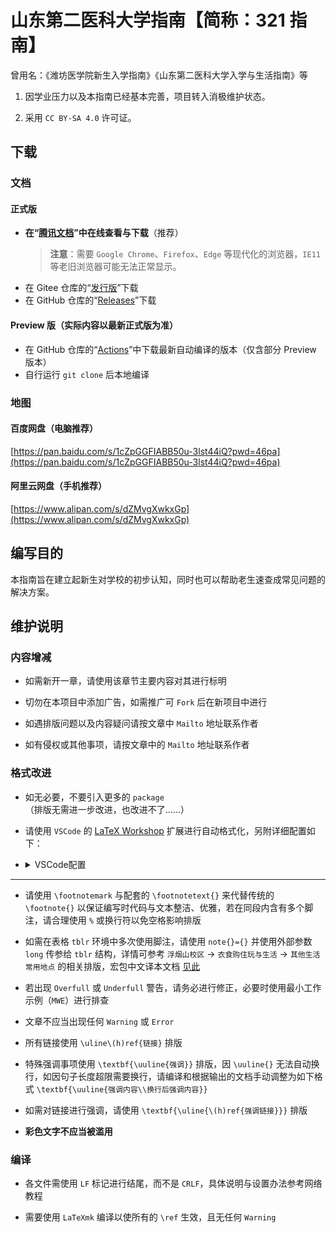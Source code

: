 # 山东第二医科大学指南【简称：321 指南】

曾用名：《潍坊医学院新生入学指南》《山东第二医科大学入学与生活指南》等

1. 因学业压力以及本指南已经基本完善，项目转入消极维护状态。

2. 采用 `CC BY-SA 4.0` 许可证。

## 下载

### 文档

#### 正式版

- **在“[腾讯文档](https://docs.qq.com/s/ETcQ-ZFSrSsh6MK9bm773q)”中在线查看与下载**（推荐）
  > **注意**：需要 `Google Chrome`、`Firefox`、`Edge` 等现代化的浏览器，`IE11` 等老旧浏览器可能无法正常显示。
- 在 Gitee 仓库的“[发行版](https://gitee.com/LinkChou/sdsmu_welcome_tex/releases/latest)”下载
- 在 GitHub 仓库的“[Releases](https://github.com/Mikachu2333/sdsmu_welcome_tex/releases/latest)”下载

#### Preview 版（实际内容以最新正式版为准）

- 在 GitHub 仓库的“[Actions](https://github.com/Mikachu2333/sdsmu_welcome_tex/actions)”中下载最新自动编译的版本（仅含部分 Preview 版本）
- 自行运行 `git clone` 后本地编译

### 地图

#### 百度网盘（电脑推荐）

[https://pan.baidu.com/s/1cZpGGFIABB50u-3lst44iQ?pwd=46pa](https://pan.baidu.com/s/1cZpGGFIABB50u-3lst44iQ?pwd=46pa)

#### 阿里云网盘（手机推荐）

[https://www.alipan.com/s/dZMvgXwkxGp](https://www.alipan.com/s/dZMvgXwkxGp)

## 编写目的

本指南旨在建立起新生对学校的初步认知，同时也可以帮助老生速查成常见问题的解决方案。

## 维护说明

### 内容增减

- 如需新开一章，请使用该章节主要内容对其进行标明

- 切勿在本项目中添加广告，如需推广可 `Fork` 后在新项目中进行

- 如遇排版问题以及内容疑问请按文章中 `Mailto` 地址联系作者

- 如有侵权或其他事项，请按文章中的 `Mailto` 地址联系作者

### 格式改进

- 如无必要，不要引入更多的 `package`（排版无需进一步改进，也改进不了……）

- 请使用 `VSCode` 的 [LaTeX Workshop](https://marketplace.visualstudio.com/items?itemName=James-Yu.latex-workshop) 扩展进行自动格式化，另附详细配置如下：

- <details><summary>VSCode配置</summary>

  ```json
    "latex-workshop.bibtex-fields.sort.enabled": true,
    "latex-workshop.bibtex-format.sort.enabled": true,
    "latex-workshop.intellisense.file.base": "both",
    "latex-workshop.intellisense.package.enabled": true,
    "latex-workshop.intellisense.triggers.latex": [],
    "latex-workshop.latex.autoClean.run": "onBuilt",
    "latex-workshop.latex.build.clearLog.everyRecipeStep.enabled": false,
    "latex-workshop.latex.clean.fileTypes": [
        "*.acn",
        "*.acr",
        "*.alg",
        "*.aux",
        "*.bak*",
        "*.bbl",
        "*.blg",
        "*.fdb_latexmk",
        "*.fls",
        "*.glg",
        "*.glo",
        "*.gls",
        "*.idx",
        "*.ind",
        "*.ist",
        "*.lof",
        "*.lot",
        "*.out",
        "*.synctex.gz",
        "*.toc",
        "*.xdv"
    ],
    "latex-workshop.latex.recipe.default": "lastUsed",
    "latex-workshop.latex.recipes": [
        {
            "name": "LaTeXmkXe",
            "tools": [
                "latexmkxe"
            ]
        },
        {
            "name": "XeLaTeX",
            "tools": [
                "xelatex"
            ]
        }
    ],
    "latex-workshop.latex.tools": [
        {
            "args": [
                "-synctex=1",
                "-interaction=nonstopmode",
                "-file-line-error",
                "%DIR%/main.tex"
            ],
            "command": "xelatex",
            "name": "xelatex"
        },
        {
            "name": "latexmkxe",
            "command": "latexmk",
            "args": [
                "-synctex=1",
                "-interaction=nonstopmode",
                "-shell-escape",
                "-halt-on-error",
                "-file-line-error",
                "-xelatex",
                "%DIR%/main.tex"
            ]
        }
    ],
    "latex-workshop.latexindent.args": [
        "-c=%DIR%/",
        "%TMPFILE%",
        "-m",
        "--GCString",
        "-l=%DIR%/latexindent.yaml"
    ],
    "latex-workshop.latexindent.path": "latexindent",
    "latex-workshop.message.error.show": false,
    "latex-workshop.message.information.show": true,
    "latex-workshop.message.warning.show": false,
    "latex-workshop.showContextMenu": true,
    "latex-workshop.synctex.afterBuild.enabled": true,
    "latex-workshop.texcount.autorun": "onSave",
    "latex-workshop.view.autoFocus.enabled": true,
    "latex-workshop.view.pdf.internal.synctex.keybinding": "double-click",
    "latex-workshop.view.pdf.viewer": "browser",
  ```

  </details>

---

- 请使用 `\footnotemark` 与配套的 `\footnotetext{}` 来代替传统的 `\footnote{}` 以保证编写时代码与文本整洁、优雅，若在同段内含有多个脚注，请合理使用 `%` 或换行符以免空格影响排版

- 如需在表格 `tblr` 环境中多次使用脚注，请使用 `note{}={}` 并使用外部参数 `long` 传参给 `tblr` 结构，详情可参考 `浮烟山校区` → `衣食购住玩与生活` → `其他生活常用地点` 的相关排版，宏包中文译本文档 [见此](https://gitee.com/nwafu_nan/tabularray-doc-zh-cn)

- 若出现 `Overfull` 或 `Underfull` 警告，请务必进行修正，必要时使用最小工作示例（`MWE`）进行排查

- 文章不应当出现任何 `Warning` 或 `Error`

- 所有链接使用 `\uline\(h)ref{链接}` 排版

- 特殊强调事项使用 `\textbf{\uuline{强调}}` 排版，因 `\uuline{}` 无法自动换行，如因句子长度超限需要换行，请编译和根据输出的文档手动调整为如下格式 `\textbf{\uuline{强调内容\\换行后强调内容}}`

- 如需对链接进行强调，请使用 `\textbf{\uline{\(h)ref{强调链接}}}` 排版

- **彩色文字不应当被滥用**

### 编译

- 各文件需使用 `LF` 标记进行结尾，而不是 `CRLF`，具体说明与设置办法参考网络教程

- 需要使用 `LaTeXmk` 编译以使所有的 `\ref` 生效，且无任何 `Warning`
